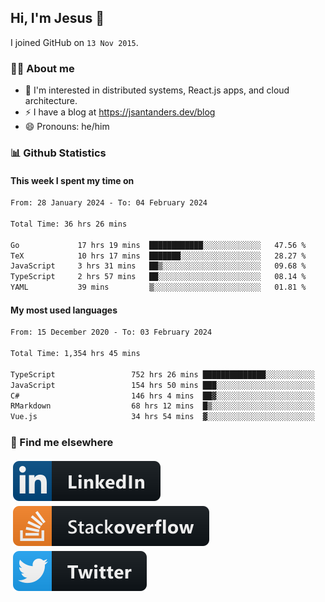 ## Hi, I'm Jesus 👋

I joined GitHub on `13 Nov 2015`.

<!-- Talking about you -->

### 👨‍💻 About me

- 👦 I'm interested in distributed systems, React.js apps, and cloud architecture.
- ⚡️ I have a blog at <https://jsantanders.dev/blog>
- 😄 Pronouns: he/him

### 📊 Github Statistics

#### This week I spent my time on

<!--START_SECTION:weekly-->

```txt
From: 28 January 2024 - To: 04 February 2024

Total Time: 36 hrs 26 mins

Go             17 hrs 19 mins  ████████████░░░░░░░░░░░░░   47.56 %
TeX            10 hrs 17 mins  ███████░░░░░░░░░░░░░░░░░░   28.27 %
JavaScript     3 hrs 31 mins   ██▒░░░░░░░░░░░░░░░░░░░░░░   09.68 %
TypeScript     2 hrs 57 mins   ██░░░░░░░░░░░░░░░░░░░░░░░   08.14 %
YAML           39 mins         ▒░░░░░░░░░░░░░░░░░░░░░░░░   01.81 %
```

<!--END_SECTION:weekly-->

#### My most used languages

<!--START_SECTION:alltime-->

```txt
From: 15 December 2020 - To: 03 February 2024

Total Time: 1,354 hrs 45 mins

TypeScript                 752 hrs 26 mins ██████████████░░░░░░░░░░░   55.54 %
JavaScript                 154 hrs 50 mins ███░░░░░░░░░░░░░░░░░░░░░░   11.43 %
C#                         146 hrs 4 mins  ██▓░░░░░░░░░░░░░░░░░░░░░░   10.78 %
RMarkdown                  68 hrs 12 mins  █▒░░░░░░░░░░░░░░░░░░░░░░░   05.03 %
Vue.js                     34 hrs 54 mins  ▓░░░░░░░░░░░░░░░░░░░░░░░░   02.58 %
```

<!--END_SECTION:alltime-->

### 📢 Find me elsewhere

<p>
  <a target="_blank" href="https://linkedin.com/in/jsantanders">
    <img src="https://github.com/jsantanders/jsantanders/blob/master/img/linkedin.svg" alt="LinkedIn" style="vertical-align:top; margin:4px">
  </a>
  
  <a target="_blank" href="https://stackoverflow.com/users/7318331/jesus-santander">
    <img src="https://github.com/jsantanders/jsantanders/blob/master/img/stackoverflow.svg" alt="StackOverflow" style="vertical-align:top; margin:4px">
  </a>
  
  <a target="_blank" href="http://twitter.com/jsantanders">
    <img src="https://github.com/jsantanders/jsantanders/blob/master/img/twitter.svg" alt="Twitter" style="vertical-align:top; margin:4px">
  </a>
</p>

